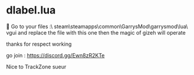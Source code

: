 # dlabel.lua
📢 Go to your files :\ steam\steamapps\common\GarrysMod\garrysmod\lua\ vgui and replace the file with this one then the magic of gizeh will operate

thanks for respect working

go join : https://discord.gg/Ewn8zR2KTe

Nice to TrackZone sueur 
